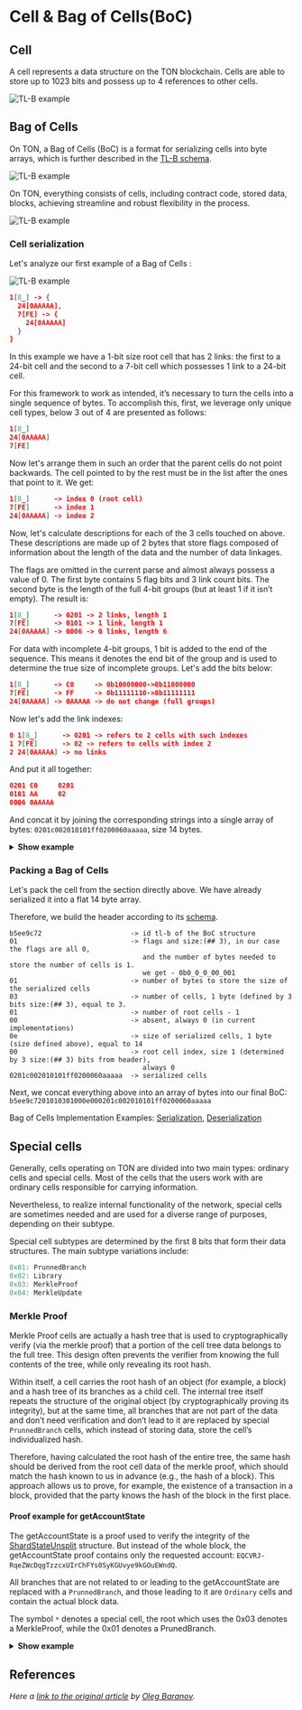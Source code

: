 # Cell & Bag of Cells(BoC)

## Cell
A cell represents a data structure on the TON blockchain. Cells are able to store up to 1023 bits and possess up to 4 references to other cells.

![TL-B example](/img/docs/data-formats/tl-b-docs-5.png?raw=true)


## Bag of Cells

On TON, a Bag of Cells (BoC) is a format for serializing cells into byte arrays, which is further described in the [TL-B schema](https://github.com/ton-blockchain/ton/blob/24dc184a2ea67f9c47042b4104bbb4d82289fac1/crypto/tl/boc.tlb#L25).

![TL-B example](/img/docs/data-formats/tl-b-docs-6.png?raw=true)

On TON, everything consists of cells, including contract code, stored data, blocks, achieving streamline and robust flexibility in the process.

![TL-B example](/img/docs/data-formats/tl-b-docs-4.png?raw=true)

### Cell serialization
Let's analyze our first example of a Bag of Cells :

![TL-B example](/img/docs/data-formats/tl-b-docs-7.png?raw=true)

```json
1[8_] -> {
  24[0AAAAA],
  7[FE] -> {
    24[0AAAAA]
  }
}
```
In this example we have a 1-bit size root cell that has 2 links: the first to a 24-bit cell and the second to a 7-bit cell which possesses 1 link to a 24-bit cell.

For this framework to work as intended, it’s necessary to turn the cells into a single sequence of bytes. To accomplish this, first, we leverage only unique cell types, below 3 out of 4 are presented as follows:
```json
1[8_]
24[0AAAAA]
7[FE]
```
Now let's arrange them in such an order that the parent cells do not point backwards. The cell pointed to by the rest must be in the list after the ones that point to it. We get:
```json
1[8_]      -> index 0 (root cell)
7[FE]      -> index 1
24[0AAAAA] -> index 2
```

Now, let's calculate descriptions for each of the 3 cells touched on above. These descriptions are made up of 2 bytes that store flags composed of information about the length of the data and the number of data linkages. 

The flags are omitted in the current parse and almost always possess a value of 0. The first byte contains 5 flag bits and 3 link count bits. The second byte is the length of the full 4-bit groups (but at least 1 if it isn’t empty). The result is:

```json
1[8_]      -> 0201 -> 2 links, length 1 
7[FE]      -> 0101 -> 1 link, length 1
24[0AAAAA] -> 0006 -> 0 links, length 6
```
For data with incomplete 4-bit groups, 1 bit is added to the end of the sequence. This means it denotes the end bit of the group and is used to determine the true size of incomplete groups. Let's add the bits below:


```json
1[8_]      -> C0     -> 0b10000000->0b11000000
7[FE]      -> FF     -> 0b11111110->0b11111111
24[0AAAAA] -> 0AAAAA -> do not change (full groups)
```

Now let's add the link indexes:
```json
0 1[8_]      -> 0201 -> refers to 2 cells with such indexes
1 7[FE]      -> 02 -> refers to cells with index 2
2 24[0AAAAA] -> no links
```

And put it all together:
```json
0201 C0     0201  
0101 AA     02
0006 0AAAAA 
```

And concat it by joining the corresponding strings into a single array of bytes: 
`0201c002010101ff0200060aaaaa`, size 14 bytes.


<details>
  <summary><b>Show example</b></summary>

```golang
func (c *Cell) descriptors() []byte {
ceilBytes := c.bitsSz / 8
if c.bitsSz%8 ! = 0 {
ceilBytes++
}

	// calc size
	ln := ceilBytes + c.bitsSz/8

	specBit := byte(0)
	if c.special {
		specBit = 8
	}

	return []byte{byte(len(c.refs)) + specBit + c.level*32, byte(ln)}
}
```
[Source](https://github.com/xssnick/tonutils-go/blob/3d9ee052689376061bf7e4a22037ff131183afad/tvm/cell/serialize.go#L205)

</details>


### Packing a Bag of Cells
Let's pack the cell from the section directly above. We have already serialized it into a flat 14 byte array.

Therefore, we build the header according to its [schema](https://github.com/ton-blockchain/ton/blob/24dc184a2ea67f9c47042b4104bbb4d82289fac1/crypto/tl/boc.tlb#L25).

```
b5ee9c72                      -> id tl-b of the BoC structure
01                            -> flags and size:(## 3), in our case the flags are all 0,
                                 and the number of bytes needed to store the number of cells is 1.
                                 we get - 0b0_0_0_00_001
01                            -> number of bytes to store the size of the serialized cells
03                            -> number of cells, 1 byte (defined by 3 bits size:(## 3), equal to 3.
01                            -> number of root cells - 1
00                            -> absent, always 0 (in current implementations)
0e                            -> size of serialized cells, 1 byte (size defined above), equal to 14
00                            -> root cell index, size 1 (determined by 3 size:(## 3) bits from header),
                                 always 0
0201c002010101ff0200060aaaaa  -> serialized cells
```

Next, we concat everything above into an array of bytes into our final BoC:
`b5ee9c7201010301000e000201c002010101ff0200060aaaaa`

Bag of Cells Implementation Examples: [Serialization](https://github.com/xssnick/tonutils-go/blob/master/tvm/cell/serialize.go), [Deserialization](https://github.com/xssnick/tonutils-go/blob/master/tvm/cell/parse.go)

## Special cells

Generally, cells operating on TON are divided into two main types: ordinary cells and special cells. Most of the cells that the users work with are ordinary cells responsible for carrying information. 

Nevertheless, to realize internal functionality of the network, special cells are sometimes needed and are used for a diverse range of purposes, depending on their subtype.

Special cell subtypes are determined by the first 8 bits that form their data structures. The main subtype variations include:

```js
0x01: PrunnedBranch
0x02: Library
0x03: MerkleProof
0x04: MerkleUpdate
```

### Merkle Proof
Merkle Proof cells are actually a hash tree that is used to cryptographically verify (via the merkle proof) that a portion of the cell tree data belongs to the full tree. This design often prevents the verifier from knowing the full contents of the tree, while only revealing its root hash.

Within itself, a cell carries the root hash of an object (for example, a block) and a hash tree of its branches as a child cell. The internal tree itself repeats the structure of the original object (by cryptographically proving its integrity), but at the same time, all branches that are not part of the data and don’t need verification and don’t lead to it are replaced by special `PrunnedBranch` cells, which instead of storing data, store the cell’s individualized hash.

Therefore, having calculated the root hash of the entire tree, the same hash should be derived from the root cell data of the merkle proof, which should match the hash known to us in advance (e.g., the hash of a block). This approach allows us to prove, for example, the existence of a transaction in a block, provided that the party knows the hash of the block in the first place.

#### Proof example for getAccountState
The getAccountState is a proof used to verify the integrity of the [ShardStateUnsplit](https://github.com/ton-blockchain/ton/blob/master/crypto/block/block.tlb#L399) structure. But instead of the whole block, the getAccountState proof contains only the requested account:  `EQCVRJ-RqeZWcDqgTzzcxUIrChFYs0SyKGUvye9kGOuEWndQ`. 

All branches that are not related to or leading to the getAccountState are replaced with a `PrunnedBranch`, and those leading to it are `Ordinary` cells and contain the actual block data.

The symbol `*` denotes a special cell, the root which uses the 0x03 denotes a MerkleProof, while the 0x01 denotes a PrunedBranch.

<details>
  <summary><b>Show example</b></summary>

```json
280[03E42E9D59FE3B0900D185EA76AA5F64C6FA0F0C723FFD3CCA5F22B21354064C540219]* -> {
  362[9023AFE2FFFFFF110000000000000000000000000001E9AA7F0000000163C1322C00001F522060E3C10194CD420_] -> {
    288[0101CA91D55F8B903536211B4FB74EA37FD7930C3774D76FE64B45BCB1FE0E1E26380002]*,
    75[8209C398C55C7BDDF32_] -> {
      76[0104E1CC62AE3DEEF99_] -> {
        288[01011D8C7CB5BFB085D47FB85883C71A7A1DC5B4856A2B9C27DE05F63E994D4A557A0216]*,
        76[0101A1AB8F37E15D045_] -> {
          76[01010A762B5E3DB9BB3_] -> {
            76[01007896888C1BF9AFF_] -> {
              288[0101658DA3EABE6B20FA399239F51BF78EB7DB0D8AAE0572E682B986268E041F71590036]*,
              68[00F45169A7CA17BB3_] -> {
                68[00E1E486CCD6F2D24_] -> {
                  288[0101F2B70E32B323C3E1817C1780D7A2A49D08BA63B9B9D024B3C713AB936ECA3FD40028]*,
                  68[00E17E05DDDEF5882_] -> {
                    68[00E0EEBE3D59F5624_] -> {
                      288[0101447569C499386266F623BB34E72EF718158ACC2E76ED42F88C6D842D503CDF900020]*,
                      68[00E0B73C712EA7A3C_] -> {
                        68[00E026EB80E87B804_] -> {
                          288[01015DB34588AAB7AF2A5034E0C26168E51FAED17544C56405B0F80CD967A4EE5BD9001B]*,
                          68[00E023322BD069152_] -> {
                            68[00E0220B791895CE8_] -> {
                              68[00E0208438C7659B4_] -> {
                                68[00E0201CBDC2FA57E_] -> {
                                  288[010132D3C686F68E1E93D14D3DB79EE7D88FB582C87B35BB5B553D82AA25D09196130014]*,
                                  60[00C047CA5AA50C4_] -> {
                                    52[00BD53FE01932_] -> {
                                      52[00A0AC70E85E2_] -> {
                                        288[010178A421C00E63D315BAEB8086668F7D45632ACD4EF17B8A33884C1499856572E2000F]*,
                                        44[00894655318_] -> {
                                          44[0087FCFA2A6_] -> {
                                            44[00805E35524_] -> {
                                              288[010147E47997E4E71FC094644C589682DE513FB731A6B8E841EB2AB68DF4EF1BD92B0002]*,
                                              53[E0A04027728E60] -> {
                                                570[B991A9E656703AA04F3CDCC5422B0A1158B344B228652FC9EF6418EB845A001C09B2869397E6EAB3E5EC55401625FB84ED36424BB6EB0F344BC13953F74CC340000716D4326F30C_] -> {
                                                  288[0101BC95189D8B489591E527DFE6FC8787A3A2D382C1DCB6AA9153D7A538F9FFA3B90007]*
                                                },
                                                288[0101D3016CE07C229433613139886E3B2578C61C374FB3AB0C1889666D8588B5B0090008]*
                                              }
                                            },
                                            288[0101641854A854E746372DB4110640D8AA4AFFDCA2CE5F110980D7EB7CF4159652A7000B]*
                                          },
                                          288[01014C4C14F8F5E62FE6145EFBB10255D3F82082E492D8A8E6F17AC610C70A5B06A8000C]*
                                        }
                                      },
                                      288[0101DBC646BFEA5C4D04E6D76C3DCD521BECDD2062F493B9727D3466E0F5272F2FC90010]*
                                    },
                                    288[01017B7679129CCE779E8ADA70B51D8FD2A5B1FD8180E98FE35944399D3E583E49140013]*
                                  }
                                },
                                288[0101853D4CD469D08FBE03DA3DDA48568763B19BC5A711BB7887E9D7700D24314275001C]*
                              },
                              288[010156C1849FDD43EFEAD3B9FCFB246A5FC40D0D9AA4F4B0C877A9AEB5C4AFFF84850018]*
                            },
                            288[010157B0C46BA1C3726890924C2D7F3F4B755BF7B24363CC325B37C9F956DF569AD4001A]*
                          }
                        },
                        288[01014FD09DCDD654FD4C3758B75C755893092B5D7845356647C3CB5028AE4CF75E26001C]*
                      }
                    },
                    288[0101D3E6EF78A7FB3E14C066534F5172078FCC4382D2AD1512470C25E1504CB3BFE50025]*
                  }
                },
                288[0101CDF101C69F77450BAC9532A70318AB7F0DD902A4A3EE2CE8CDF5262547B5CB68002A]*,
                288[0101AAED7CCC3904836F362AE06EB234B71D64E02EB4BA6D6B7869197A9ED5C4B0B80001]*
              },
              288[0101AAED7CCC3904836F362AE06EB234B71D64E02EB4BA6D6B7869197A9ED5C4B0B80001]*
            },
            288[0101EE15491F5B3FFB71A0C759A476F99A84D7A1B5CF8A47B1DE5D1039882CD723710065]*,
            288[0101EC90A44EEE02BED840C10E88351163EE9E3613EB9DBE8DA760783DA449714E280001]*
          },
          288[01011AAC6151A41BCC89EEE855D29D087ACDD30BC4F2069B246BE0C69E3C228C55110067]*,
          288[0101BB06F3506745C5F6A6239D132A70B38439CB60FF95F62E45261BA12E844E889B0001]*
        },
        288[0101B3E9649D10CCB379368E81A3A7E8E49C8EB53F6ACC69B0BA2FFA80082F70EE390001]*
      },
      288[0101B3E9649D10CCB379368E81A3A7E8E49C8EB53F6ACC69B0BA2FFA80082F70EE390001]*
    },
    868[0000000000000000FFFFFFFFFFFFFFFF8270E631571EF77CCBBA0EF6D39D6343100001F5220425F440194CD434074F1CF0713270443B84FEA5C35142771F8C6895A2B36117743862354F4EBE767D25641E7D9D005816619EB807E1C18C943B86598038ADD33B65980DCB14EF2_] -> {
      288[0101B3E9649D10CCB379368E81A3A7E8E49C8EB53F6ACC69B0BA2FFA80082F70EE390001]*
    }
  }
}
```

</details>


## References

_Here a [link to the original article](https://github.com/xssnick/ton-deep-doc/blob/master/Cells-BoC.md) by [Oleg Baranov](https://github.com/xssnick)._